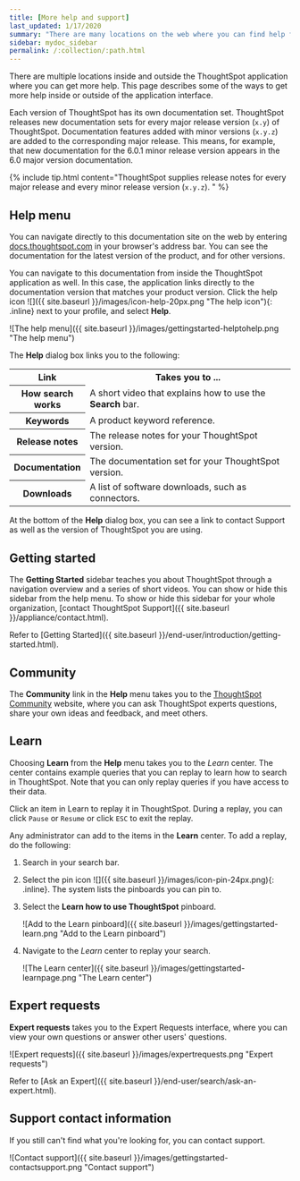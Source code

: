 ```yaml
---
title: [More help and support]
last_updated: 1/17/2020
summary: "There are many locations on the web where you can find help for ThoughtSpot."
sidebar: mydoc_sidebar
permalink: /:collection/:path.html
---
```

There are multiple locations inside and outside the ThoughtSpot application
where you can get more help. This page describes some of the ways to get more
help inside or outside of the application interface.

Each version of ThoughtSpot has its own documentation set. ThoughtSpot releases
new documentation sets for every major release version (`x.y`) of ThoughtSpot.
Documentation features added with minor versions (`x.y.z`) are added to the
corresponding major release.  This means, for example, that new documentation
for the 6.0.1 minor release version appears in the 6.0 major version documentation.

{% include tip.html content="ThoughtSpot supplies release notes for every major
release and every minor release version (`x.y.z`). " %}

## Help menu

You can navigate directly to this documentation site on the web by entering
[docs.thoughtspot.com](https://docs.thoughtspot.com) in your browser's address
bar. You can see the documentation for the latest version of the product, and for other versions.

You can navigate to this documentation from inside the ThoughtSpot application
as well. In this case, the application links directly to the documentation
version that matches your product version. Click the help icon ![]({{ site.baseurl }}/images/icon-help-20px.png "The help icon"){: .inline} next to your profile, and select **Help**.

![The help menu]({{ site.baseurl }}/images/gettingstarted-helptohelp.png "The help menu")
<!--{% include image.html file="gettingstarted-helptohelp.png" title="The help menu" alt="If you click on the help icon at the top right of your screen, you can click on Help and open the help menu." caption="The help menu" %}-->

The **Help** dialog box links you to the following:

<table>
<colgroup>
   <col style="width:25%">
   <col style="width:75%">
</colgroup>
  <tr>
    <th>Link </th>
    <th>Takes you to ...</th>
  </tr>
  <tr>
    <th>How search works</th>
    <td>A short video that explains how to use the <strong>Search</strong> bar.</td>
  </tr>
  <tr>
    <th>Keywords</th>
    <td>A product keyword reference.</td>
  </tr>
  <tr>
    <th>Release notes</th>
    <td>The release notes for your ThoughtSpot version.</td>
  </tr>
  <tr>
    <th>Documentation</th>
    <td>The documentation set for your ThoughtSpot version.</td>
  </tr>
  <tr>
    <th>Downloads</th>
    <td>A list of software downloads, such as connectors.</td>
  </tr>
</table>

At the bottom of the **Help** dialog box, you can see a link to contact Support as
well as the version of ThoughtSpot you are using.

## Getting started
The **Getting Started** sidebar teaches you about ThoughtSpot through a navigation overview and a series of short videos. You can show or hide this sidebar from the help menu. To show or hide this sidebar for your whole organization, [contact ThoughtSpot Support]({{ site.baseurl }}/appliance/contact.html).

Refer to [Getting Started]({{ site.baseurl }}/end-user/introduction/getting-started.html).

## Community
The **Community** link in the **Help** menu takes you to the [ThoughtSpot Community](https://community.thoughtspot.com) website, where you can ask ThoughtSpot experts questions, share your own ideas and feedback, and meet others.

## Learn

Choosing **Learn** from the **Help** menu takes you to the *Learn* center.
The center contains example queries that you can replay to learn how to search in ThoughtSpot.  Note that you can only replay queries if you have access to their data.

Click an item in Learn to replay it in ThoughtSpot. During a replay, you can
click `Pause` or `Resume` or click `ESC` to exit the replay.

Any administrator can add to the items in the **Learn** center. To add a replay, do
the following:

1. Search in your search bar.
2. Select the pin icon ![]({{ site.baseurl }}/images/icon-pin-24px.png){: .inline}.
   The system lists the pinboards you can pin to.
3. Select the **Learn how to use ThoughtSpot** pinboard.

   ![Add to the Learn pinboard]({{ site.baseurl }}/images/gettingstarted-learn.png "Add to the Learn pinboard")
   <!--{% include image.html file="gettingstarted-learn.png" title="Add to the Learn pinboard" alt="As an administrator, you can pin any answer to the Learn how to use ThoughtSpot pinboard, allowing users to watch a replay of that search." caption="Add to the Learn pinboard" %}-->

4. Navigate to the *Learn* center to replay your search.

    ![The Learn center]({{ site.baseurl }}/images/gettingstarted-learnpage.png "The Learn center")
    <!--{% include image.html file="gettingstarted-learnpage.png" title="The Learn center" alt="Navigate to the Learn center to replay a search." caption="The Learn center" %}-->

<!-- ## Search the help in search bar

You can search the help directly from the search bar with the `how to` and `help` keywords.

{% include content/keywords-help.md %}

The `how to` keyword takes you into the documentation only. The `help` keyword
allows you to jump directly into a product workflow. -->

## Expert requests
**Expert requests** takes you to the Expert Requests interface, where you can view your own questions or answer other users' questions.

![Expert requests]({{ site.baseurl }}/images/expertrequests.png "Expert requests")
<!--{% include image.html file="expertrequests.png" title="Expert requests" alt="View and answer ask an expert questions by clicking on Expert Requests from the Help menu." caption="Expert requests" %}-->

Refer to [Ask an Expert]({{ site.baseurl }}/end-user/search/ask-an-expert.html).

## Support contact information

If you still can't find what you're looking for, you can contact support.

![Contact support]({{ site.baseurl }}/images/gettingstarted-contactsupport.png "Contact support")
<!--{% include image.html file="gettingstarted-contactsupport.png" title="Contact support" alt="You can contact support from the Help menu." caption="Contact support"%}-->
